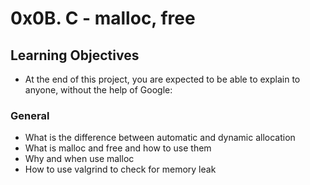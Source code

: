 # 0x0B. C - malloc, free

## Learning Objectives
- At the end of this project, you are expected to be able to explain to anyone, without the help of Google:

### General
- What is the difference between automatic and dynamic allocation
- What is malloc and free and how to use them
- Why and when use malloc
- How to use valgrind to check for memory leak

